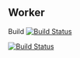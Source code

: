 ## Worker

Build [![Build Status](http://34.65.172.205:8080/buildStatus/icon?job=instavote%2Fworker-build&subject=Build)](http://34.65.172.205:8080/job/instavote/job/worker-build/)

[![Build Status](http://34.65.172.205:8080/buildStatus/icon?job=instavote%2Fworker-test&subject=UnitTest)](http://34.65.172.205:8080/job/instavote/job/worker-test/)
 
